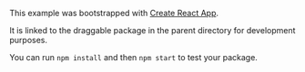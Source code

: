 This example was bootstrapped with [Create React App](https://github.com/facebook/create-react-app).

It is linked to the draggable package in the parent directory for development purposes.

You can run `npm install` and then `npm start` to test your package.
